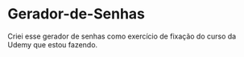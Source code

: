 # Gerador-de-Senhas
Criei esse gerador de senhas como exercício de fixação do curso da Udemy que estou fazendo.
